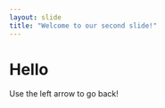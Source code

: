```yaml
---
layout: slide
title: "Welcome to our second slide!"
---
```

<h1>Hello</h1>
Use the left arrow to go back!
